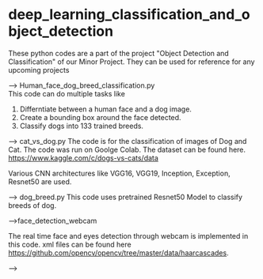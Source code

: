 # deep_learning_classification_and_object_detection
These  python codes are a part of the project  "Object Detection and Classification" of our Minor Project. They can be used for reference for any upcoming projects


--> Human_face_dog_breed_classification.py  
This code can do multiple tasks like
1. Differntiate between a human face and a dog image.
2. Create a bounding box around the face detected.
3. Classify dogs into 133 trained breeds.


--> cat_vs_dog.py
The code is for the classification of images of Dog and Cat.
The code was run on Goolge Colab. The dataset can be found here.
https://www.kaggle.com/c/dogs-vs-cats/data

Various CNN architectures like 
VGG16,   VGG19,   Inception,   Exception,    Resnet50  are used.


--> dog_breed.py
This code uses pretrained Resnet50 Model to classify breeds of dog.

-->face_detection_webcam

The real time face and eyes detection through webcam is implemented in this code. 
xml files can be found here
https://github.com/opencv/opencv/tree/master/data/haarcascades.

--> 
